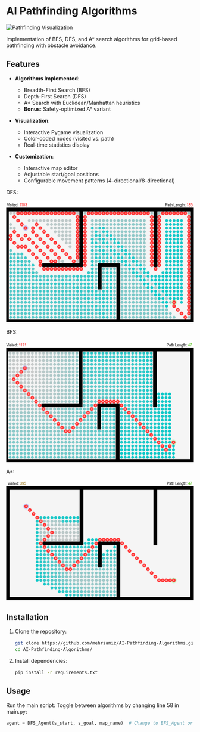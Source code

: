 # AI Pathfinding Algorithms

![Pathfinding Visualization](results/screenshots/demo.gif)

Implementation of BFS, DFS, and A* search algorithms for grid-based pathfinding with obstacle avoidance.

##  Features

- **Algorithms Implemented**:
  - Breadth-First Search (BFS)
  - Depth-First Search (DFS)
  - A* Search with Euclidean/Manhattan heuristics
  - **Bonus**: Safety-optimized A* variant

- **Visualization**:
  - Interactive Pygame visualization
  - Color-coded nodes (visited vs. path)
  - Real-time statistics display

- **Customization**:
  - Interactive map editor
  - Adjustable start/goal positions
  - Configurable movement patterns (4-directional/8-directional)

DFS:

![RESULT](https://raw.githubusercontent.com/mehrsamiz/AI-Pathfinding-Algorithm/main/docs/DFS.png)

BFS:

![RESULT](https://raw.githubusercontent.com/mehrsamiz/AI-Pathfinding-Algorithm/main/docs/BFS.png)

A*:

![RESULT](https://raw.githubusercontent.com/mehrsamiz/AI-Pathfinding-Algorithm/main/docs/Astar.png)


##  Installation

1. Clone the repository:
   ```bash
   git clone https://github.com/mehrsamiz/AI-Pathfinding-Algorithms.git
   cd AI-Pathfinding-Algorithms/
2. Install dependencies:
   ```bash
   pip install -r requirements.txt
   
## Usage
Run the main script:
Toggle between algorithms by changing line 58 in main.py:
```python
agent = DFS_Agent(s_start, s_goal, map_name)  # Change to BFS_Agent or AStar_Agent
